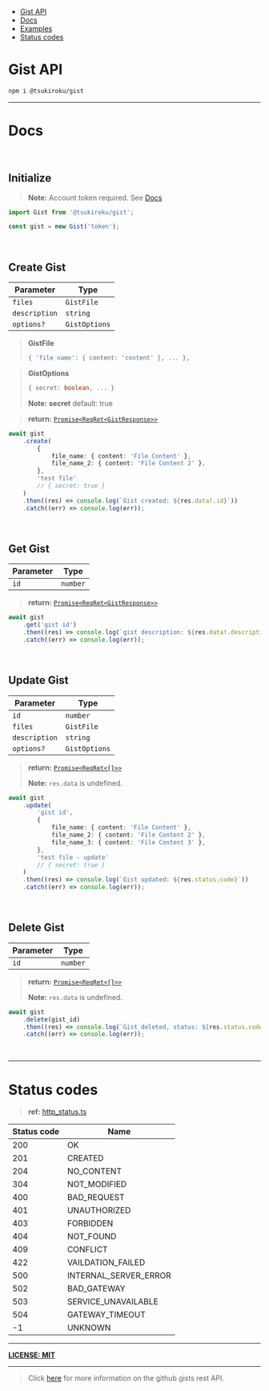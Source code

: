 -   [Gist API](./README.md#gist-api)
-   [Docs](./README.md#docs)
-   [Examples](./README.md#example)
-   [Status codes](./README.md#status-codes)

# Gist API

```sh
npm i @tsukiroku/gist
```

---

# Docs

<br>

## Initialize

> **Note:** Account token required. See [Docs](https://docs.github.com/en/authentication/keeping-your-account-and-data-secure/creating-a-personal-access-token)

```ts
import Gist from '@tsukiroku/gist';

const gist = new Gist('token');
```

<br>

## Create Gist

| Parameter     | Type          |
| ------------- | ------------- |
| `files`       | `GistFile`    |
| `description` | `string`      |
| `options?`    | `GistOptions` |

> **GistFile**
>
> ```ts
> { 'file name': { content: 'content' }, ... },
> ```

> **GistOptions**
>
> ```ts
> { secret: boolean, ... }
> ```
>
> **Note:** **secret** default: true

> **return:** [`Promise<ReqRet<GistResponse>>`](./src/types.ts)

```ts
await gist
    .create(
        {
            file_name: { content: 'File Content' },
            file_name_2: { content: 'File Content 2' },
        },
        'test file'
        // { secret: true }
    )
    .then((res) => console.log(`Gist created: ${res.data!.id}`))
    .catch((err) => console.log(err));
```

<br>

## Get Gist

| Parameter | Type     |
| --------- | -------- |
| `id`      | `number` |

> **return:** [`Promise<ReqRet<GistResponse>>`](./src/types.ts)

```ts
await gist
    .get('gist id')
    .then((res) => console.log(`gist description: ${res.data!.description}`))
    .catch((err) => console.log(err));
```

<br>

## Update Gist

| Parameter     | Type          |
| ------------- | ------------- |
| `id`          | `number`      |
| `files`       | `GistFile`    |
| `description` | `string`      |
| `options?`    | `GistOptions` |

> **return:** [`Promise<ReqRet<{}>>`](./src/types.ts)
>
> **Note:** `res.data` is undefined.

```ts
await gist
    .update(
        'gist id',
        {
            file_name: { content: 'File Content' },
            file_name_2: { content: 'File Content 2' },
            file_name_3: { content: 'File Content 3' },
        },
        'test file - update'
        // { secret: true }
    )
    .then((res) => console.log(`Gist updated: ${res.status.code}`))
    .catch((err) => console.log(err));
```

<br>

## Delete Gist

| Parameter | Type     |
| --------- | -------- |
| `id`      | `number` |

> **return:** [`Promise<ReqRet<{}>>`](./src/types.ts)
>
> **Note:** `res.data` is undefined.

```ts
await gist
    .delete(gist_id)
    .then((res) => console.log(`Gist deleted, status: ${res.status.code}`))
    .catch((err) => console.log(err));
```

<br>

---

# Status codes

> **ref:** [http_status.ts](./src/structures/http_status.ts)

| Status code | Name                  |
| ----------- | --------------------- |
| 200         | OK                    |
| 201         | CREATED               |
| 204         | NO_CONTENT            |
| 304         | NOT_MODIFIED          |
| 400         | BAD_REQUEST           |
| 401         | UNAUTHORIZED          |
| 403         | FORBIDDEN             |
| 404         | NOT_FOUND             |
| 409         | CONFLICT              |
| 422         | VAILDATION_FAILED     |
| 500         | INTERNAL_SERVER_ERROR |
| 502         | BAD_GATEWAY           |
| 503         | SERVICE_UNAVAILABLE   |
| 504         | GATEWAY_TIMEOUT       |
| -1          | UNKNOWN               |

---

[**LICENSE: MIT**](./LICENSE)

---

> Click [here](https://docs.github.com/en/rest/gists) for more information on the github gists rest API.

